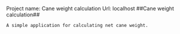 Project name: Cane weight calculation
Url: localhost
##Cane weight calculation##
```
A simple application for calculating net cane weight.
```
